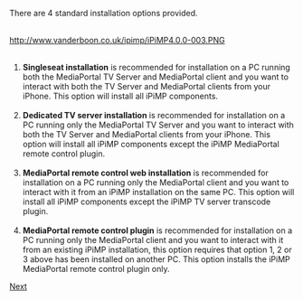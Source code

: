 There are 4 standard installation options provided.<br><br>

<a href='http://www.vanderboon.co.uk/ipimp/iPiMP4.0.0-003.PNG'>http://www.vanderboon.co.uk/ipimp/iPiMP4.0.0-003.PNG</a><br><br>

<ol><li><b>Singleseat installation</b> is recommended for installation on a PC running both the MediaPortal TV Server and MediaPortal client and you want to interact with both the TV Server and MediaPortal clients from your iPhone.  This option will install all iPiMP components.<br><br>
</li><li><b>Dedicated TV server installation</b> is recommended for installation on a PC running only the MediaPortal TV Server and you want to interact with both the TV Server and MediaPortal clients from your iPhone.  This option will install all iPiMP components except the iPiMP MediaPortal remote control plugin.<br><br>
</li><li><b>MediaPortal remote control web installation</b> is recommended for installation on a PC running only the MediaPortal client and you want to interact with it from an iPiMP installation on the same PC.  This option will install all iPiMP components except the iPiMP TV server transcode plugin.<br><br>
</li><li><b>MediaPortal remote control plugin</b> is recommended for installation on a PC running only the MediaPortal client and you want to interact with it from an existing  iPiMP installation, this option requires that option 1, 2 or 3 above has been installed on another PC.  This option installs the iPiMP MediaPortal remote control plugin only.</li></ol>

<a href='Advanced_Installations.md'>Next</a>